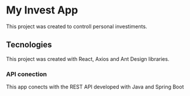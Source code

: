 # My Invest App

This project was created to controll personal investiments.

## Tecnologies

This project was created with React, Axios and Ant Design libraries.

### API conection

This app conects with the REST API developed with Java and Spring Boot
